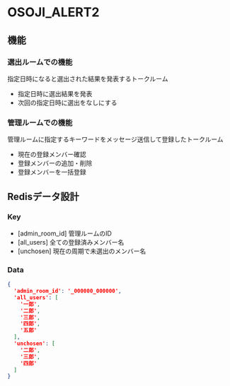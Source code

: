 # OSOJI_ALERT2

## 機能

### 選出ルームでの機能
指定日時になると選出された結果を発表するトークルーム

- 指定日時に選出結果を発表
- 次回の指定日時に選出をなしにする

### 管理ルームでの機能
管理ルームに指定するキーワードをメッセージ送信して登録したトークルーム

- 現在の登録メンバー確認
- 登録メンバーの追加・削除
- 登録メンバーを一括登録


## Redisデータ設計

### Key
- [admin_room_id] 管理ルームのID
- [all_users] 全ての登録済みメンバー名
- [unchosen] 現在の周期で未選出のメンバー名

### Data
```json
{
  'admin_room_id': '_000000_000000',
  'all_users': [
    '一郎',
    '二郎',
    '三郎',
    '四郎',
    '五郎'
  ],
  'unchosen': [
    '二郎',
    '三郎',
    '四郎'
  ]
}
```

